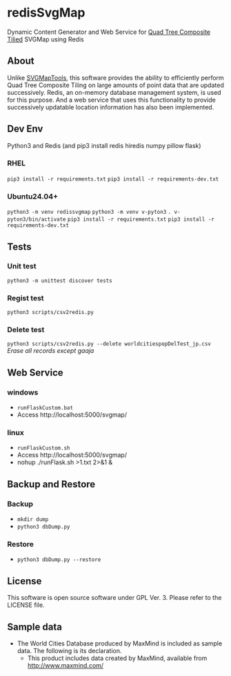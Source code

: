 # redisSvgMap

Dynamic Content Generator and Web Service for [Quad Tree Composite Tilied](https://satakagi.github.io/mapsForWebWS2020-docs/QuadTreeCompositeTilingAndVectorTileStandard.html) SVGMap using Redis

## About

Unlike [SVGMapTools](https://github.com/svgmap/svgMapTools/), this software provides the ability to efficiently perform Quad Tree Composite Tiling on large amounts of point data that are updated successively. Redis, an on-memory database management system, is used for this purpose. And a web service that uses this functionality to provide successively updatable location information has also been implemented.

## Dev Env

Python3 and Redis (and pip3 install redis hiredis numpy pillow flask)

### RHEL

`pip3 install -r requirements.txt`
`pip3 install -r requirements-dev.txt`

### Ubuntu24.04+

`python3 -m venv redissvgmap`
`python3 -m venv v-pyton3`
`. v-pyton3/bin/activate`
`pip3 install -r requirements.txt`
`pip3 install -r requirements-dev.txt`

## Tests

### Unit test

`python3 -m unittest discover tests`

### Regist test

`python3 scripts/csv2redis.py`

### Delete test

`python3 scripts/csv2redis.py --delete worldcitiespopDelTest_jp.csv`
_Erase all records except gaaja_

## Web Service

### windows

- `runFlaskCustom.bat`
- Access http://localhost:5000/svgmap/

### linux

- `runFlaskCustom.sh`
- Access http://localhost:5000/svgmap/
- nohup ./runFlask.sh >1.txt 2>&1 &

## Backup and Restore

### Backup

- `mkdir dump`
- `python3 dbDump.py`

### Restore

- `python3 dbDump.py --restore`

## License

This software is open source software under GPL Ver. 3. Please refer to the LICENSE file.

## Sample data

- The World Cities Database produced by MaxMind is included as sample data. The following is its declaration.
  - This product includes data created by MaxMind, available from http://www.maxmind.com/
